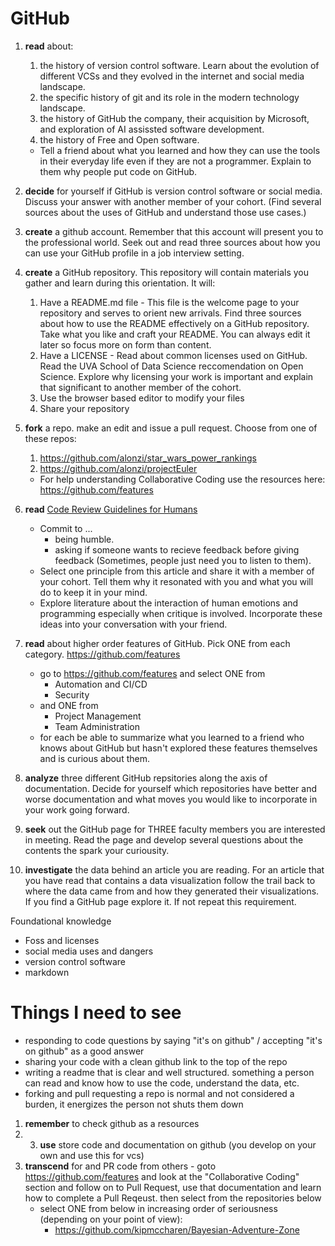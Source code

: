 # GitHub

1. **read** about:
   1.  the history of version control software. Learn about the evolution of different VCSs and they evolved in the internet and social media landscape.
   2. the specific history of git and its role in the modern technology landscape.
   3.  the history of GitHub the company, their acquisition by Microsoft, and exploration of AI assissted software development. 
   4.  the history of Free and Open software.

   * Tell a friend about what you learned and how they can use the tools in their everyday life even if they are not a programmer. Explain to them why people put code on GitHub.

2. **decide** for yourself if GitHub is version control software or social media. Discuss your answer with another member of your cohort. (Find several sources about the uses of GitHub and understand those use cases.)

3. **create** a github account. Remember that this account will present you to the professional world. Seek out and read three sources about how you can use your GitHub profile in a job interview setting. 
 
4. **create** a GitHub repository. This repository will contain materials you gather and learn during this orientation. It will:
     1. Have a README.md file - This file is the welcome page to your repository and serves to orient new arrivals. Find three sources about how to use the README effectively on a GitHub repository. Take what you like and craft your README. You can always edit it later so focus more on form than content.
     2. Have a LICENSE - Read about common licenses used on GitHub. Read the UVA School of Data Science reccomendation on Open Science. Explore why licensing your work is important and explain that significant to another member of the cohort.
     3. Use the browser based editor to modify your files
     4. Share your repository

5. **fork** a repo. make an edit and issue a pull request. Choose from one of these repos:
    1.  https://github.com/alonzi/star_wars_power_rankings
    2.  https://github.com/alonzi/projectEuler

    * For help understanding Collaborative Coding use the resources here: https://github.com/features

5. **read** [Code Review Guidelines for Humans](https://phauer.com/2018/code-review-guidelines/)
    * Commit to ...
      * being humble.
      * asking if someone wants to recieve feedback before giving feedback (Sometimes, people just need you to listen to them).
    * Select one principle from this article and share it with a member of your cohort. Tell them why it resonated with you and what you will do to keep it in your mind.
    * Explore literature about the interaction of human emotions and programming especially when critique is involved. Incorporate these ideas into your conversation with your friend.

7. **read** about higher order features of GitHub. Pick ONE from each category. https://github.com/features
    * go to https://github.com/features and select ONE from
       * Automation and CI/CD
       * Security
    * and ONE from
       * Project Management
       * Team Administration
    * for each be able to summarize what you learned to a friend who knows about GitHub but hasn't explored these features themselves and is curious about them.
 
8. **analyze** three different GitHub repsitories along the axis of documentation. Decide for yourself which repositories have better and worse documentation and what moves you would like to incorporate in your work going forward.


10. **seek** out the GitHub page for THREE faculty members you are interested in meeting. Read the page and develop several questions about the contents the spark your curiousity.

11. **investigate** the data behind an article you are reading. For an article that you have read that contains a data visualization follow the trail back to where the data came from and how they generated their visualizations. If you find a GitHub page explore it. If not repeat this requirement.






Foundational knowledge
 + Foss and licenses
 + social media uses and dangers
 + version control software
 + markdown






# Things I need to see
* responding to code questions by saying "it's on github" / accepting "it's on github" as a good answer
* sharing your code with a clean github link to the top of the repo
* writing a readme that is clear and well structured. something a person can read and know how to use the code, understand the data, etc.
* forking and pull requesting a repo is normal and not considered a burden, it energizes the person not shuts them down

1. **remember** to check github as a resources
3. 3. **use** store code and documentation on github (you develop on your own and use this for vcs)
5. **transcend** for and PR code from others - goto https://github.com/features and look at the "Collaborative Coding" section and follow on to Pull Request, use that documentation and learn how to complete a Pull Reqeust. then select from the repositories below
   * select ONE from below in increasing order of seriousness (depending on your point of view):
      * https://github.com/kipmccharen/Bayesian-Adventure-Zone
